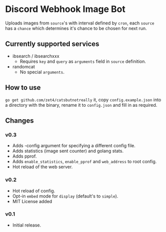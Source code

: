 # Discord Webhook Image Bot

Uploads images from `source`'s with interval defined by `cron`, each `source` has a `chance` which determines it's chance to be chosen for next run.

## Currently supported services

- ibsearch / ibsearchxxx
    - Requires `key` and `query` as `arguments` field in `source` definition.
- randomcat
    - No special `arguments`.

## How to use

`go get github.com/zet4/catsbutnotreally` it, copy `config.example.json` into a directory with the binary, rename it to `config.json` and fill in as required.


## Changes

### v0.3

- Adds -config argument for specifying a different config file.
- Adds statistics (image sent counter) and golang stats.
- Adds pprof.
- Adds `enable_statistics`, `enable_pprof` and `web_address` to root config.
- Hot reload of the web server.

### v0.2

- Hot reload of config.
- Opt-in `embed` mode for `display` (default's to `simple`).
- MIT License added

### v0.1

- Initial release.